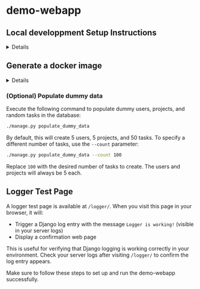 # demo-webapp

## Local developpment Setup Instructions
<details>

### 1. Create a Virtual Environment

First, create a virtual environment to isolate the project's dependencies:

```bash
python3 -m venv venv
```

### 2. Activate the Virtual Environment

Activate the virtual environment using the following command:

- On Windows:
  ```bash
  venv\Scripts\activate
  ```
- On macOS/Linux:
  ```bash
  source venv/bin/activate
  ```
### 3. Configure Environment Variables
Before proceeding, create a `.env` file in the root directory of the project or define the environment variables directly. Use the `.env.example` file as a reference for the required variables.

#### Azure Identity Setup
To enable Azure authentication, you must set the following variables in your environment (or provide them via Key Vault in production):

```
AZURE_CLIENT_ID=<your-azure-client-id>
AZURE_TENANT_ID=<your-azure-tenant-id>
AZURE_CLIENT_SECRET=<your-azure-client-secret>
```

These are now managed via Azure Key Vault in Kubernetes deployments. Make sure your Key Vault contains these secrets and your cluster is configured to access them.

#### Chatbot Integration
To enable the chatbot, you must set the following Azure AI Foundry variables in your `.env` file:

```
AZURE_FOUNDRY_ENDPOINT=<your-azure-endpoint>
AZURE_FOUNDRY_AGENT_ID=<your-agent-id>
```

If these are not set, the chatbot UI will be disabled and a warning will be shown.

**Azure AI Foundry Setup Requirements:**

To have the chatbot working, you must configure Azure AI Foundry as follows:

1. **Azure AI Foundry Project**: Create a project in Azure AI Foundry.
2. **Agent Creation**: Create an agent within your Azure AI Foundry project.
3. **Agent Action (OpenAPI 3.0)**: Add an action to your agent of kind `OpenAPI 3.0`. For this action:
    - Upload the `openapi-3.0.json` file from this repository.
    - Ensure you specify the correct URL of your application frontend in the OpenAPI action configuration. This is required so the agent can make API requests to your app backend.

If any of these steps are not completed, the chatbot will not function.

---

### Test Your Azure AI Foundry Connection

To verify your Azure AI Foundry integration is working, you can run the following Python script:

```python
import os
from azure.ai.projects import AIProjectClient
from azure.identity import DefaultAzureCredential

# Load environment variables
endpoint = os.getenv("AZURE_FOUNDRY_ENDPOINT")
agent_id = os.getenv("AZURE_FOUNDRY_AGENT_ID")

# Initialize client
client = AIProjectClient(endpoint=endpoint, credential=DefaultAzureCredential())

# Create thread and send message
thread = client.agents.threads.create()
client.agents.messages.create(thread_id=thread.id, role="user", content="Hello, create a task name test task for the project Apollo.")
run = client.agents.runs.create_and_process(thread_id=thread.id, agent_id=agent_id)

# Check run status
if run.status == "failed":
    print("❌ Agent run failed:", run.last_error)
else:
    messages = client.agents.messages.list(thread_id=thread.id)
    for msg in messages:
        if msg.role == "assistant":
            print("✅ Agent response:", msg.text_messages[-1].text.value)
```

If you see a response from the agent, your connection is successful. If you see an error, check your environment variables and Azure configuration.

### 4. Install Dependencies

Install the required dependencies using `pip`:

```bash
pip install -r requirements.txt
```

### 5. Run a Local PostgreSQL Server (Development Only)

To run a local PostgreSQL server for development, use the following command:

```bash
docker run -p 5432:5432 --name postgres --network podman -e POSTGRES_PASSWORD=mypassword -d postgres:16.8
```

To refresh the PostgreSQL server, execute the following commands:

```bash
docker stop postgres
docker rm postgres
docker run -p 5432:5432 --name postgres --network podman -e POSTGRES_PASSWORD=mypassword -d postgres:16.8
```

### 6. Run the Server

Before running the server, apply the migrations:

```bash
python manage.py makemigrations tasks
python manage.py migrate
```

Run the Django development server:

```bash
python manage.py runserver
```

The server will start, and you can access the application at `http://127.0.0.1:8000/`.

### 7. Additional Commands

- To apply migrations:
  ```bash
  python manage.py migrate
  ```

- To create a superuser:
  ```bash
  python manage.py createsuperuser
  ```

- To collect static files:
  ```bash
  python manage.py collectstatic
  ```
</details>

## Generate a docker image
<details>

### Build Docker Image

To build the Docker image for the application, use the following command:

```bash
docker build -t demo-webapp:latest .
```

### Tag and Push Docker Image

To tag the Docker image and push it to a registry, use the following commands:

```bash
docker tag demo-webapp:latest your-registry/demo-webapp:latest
docker push your-registry/demo-webapp:latest
```

Replace `your-registry` with the actual registry URL.

### Run Docker Container

To run the Docker container, use the following command:

```bash
docker run -p 8000:8000 --network podman demo-webapp:latest
```

To run the container in detached mode, add the `-d` flag:

```bash
docker run -d -p 8000:8000 --network podman demo-webapp:latest
```

To run the Docker container with environment variables, use the following command:

```bash
docker run -d -p 8000:8000 --network podman \
  -e DB_USER=postgres \
  -e DB_PASSWORD=your-db-password \
  -e DB_NAME=postgres \
  -e DB_HOST=localhost \
  -e DB_PORT=5432 \
  demo-webapp:latest
```
</details>

### (Optional) Populate dummy data
Execute the following command to populate dummy users, projects, and random tasks in the database:

```bash
./manage.py populate_dummy_data
```

By default, this will create 5 users, 5 projects, and 50 tasks. To specify a different number of tasks, use the `--count` parameter:

```bash
./manage.py populate_dummy_data --count 100
```

Replace `100` with the desired number of tasks to create. The users and projects will always be 5 each.

## Logger Test Page

A logger test page is available at `/logger/`. When you visit this page in your browser, it will:

- Trigger a Django log entry with the message `Logger is working!` (visible in your server logs)
- Display a confirmation web page

This is useful for verifying that Django logging is working correctly in your environment. Check your server logs after visiting `/logger/` to confirm the log entry appears.

Make sure to follow these steps to set up and run the demo-webapp successfully.
